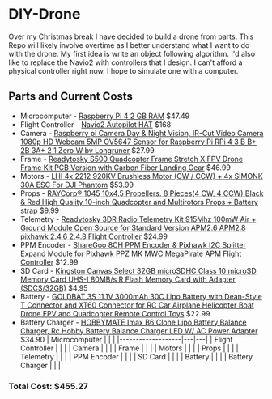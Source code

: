 # DIY-Drone
Over my Christmas break I have decided to build a drone from parts.  This Repo will likely involve overtime as I better understand what I want to do with the drone.  My first idea is write an object following algorithm.  I'd also like to replace the Navio2 with controllers that I design.  I can't afford a physical controller right now.  I hope to simulate one with a computer.

## Parts and Current Costs
* Microcomputer - [Raspberry Pi 4 2 GB RAM](https://www.amazon.com/Raspberry-Model-2019-Quad-Bluetooth/dp/B07TD42S27/ref=asc_df_B07TD42S27/?tag=hyprod-20&linkCode=df0&hvadid=380013417597&hvpos=1o3&hvnetw=g&hvrand=1871603270888978787&hvpone=&hvptwo=&hvqmt=&hvdev=c&hvdvcmdl=&hvlocint=&hvlocphy=9014231&hvtargid=aud-801381245258:pla-774661502856&psc=1&tag=&ref=&adgrpid=77922879259&hvpone=&hvptwo=&hvadid=380013417597&hvpos=1o3&hvnetw=g&hvrand=1871603270888978787&hvqmt=&hvdev=c&hvdvcmdl=&hvlocint=&hvlocphy=9014231&hvtargid=aud-801381245258:pla-774661502856) $47.49
* Flight Controller - [Navio2 Autopilot HAT](https://emlid.com/navio/) $168
* Camera - [Raspberry pi Camera Day & Night Vision, IR-Cut Video Camera 1080p HD Webcam 5MP OV5647 Sensor for Raspberry Pi RPi 4 3 B B+ 2B 3A+ 2 1 Zero W by Longruner](https://www.amazon.com/dp/B07VSPSNL8/?coliid=I3FU1X3S4RPRON&colid=3BXDQII4IRZH1&psc=1&ref_=lv_ov_lig_dp_it) $27.99
* Frame - [Readytosky S500 Quadcopter Frame Stretch X FPV Drone Frame Kit PCB Version with Carbon Fiber Landing Gear](https://www.amazon.com/dp/B01N0AX1MZ/?coliid=I2HPMUBE963X82&colid=3BXDQII4IRZH1&psc=1&ref_=lv_ov_lig_dp_it) $46.99
* Motors - [LHI 4x 2212 920KV Brushless Motor (CW / CCW) + 4x SIMONK 30A ESC For DJI Phantom](https://www.amazon.com/dp/B00XQYTZQ2/?coliid=I1V5S3V0ZT9EJN&colid=3BXDQII4IRZH1&psc=1&ref_=lv_ov_lig_dp_it) $53.99
* Props - [RAYCorp® 1045 10x4.5 Propellers. 8 Pieces(4 CW, 4 CCW) Black & Red High Quality 10-inch Quadcopter and Multirotors Props + Battery strap](https://www.amazon.com/dp/B01CJMJ886/?coliid=IK2QO5PJ7H8UR&colid=3BXDQII4IRZH1&psc=1&ref_=lv_ov_lig_dp_it) $9.99
* Telemetry - [Readytosky 3DR Radio Telemetry Kit 915Mhz 100mW Air + Ground Module Open Source for Standard Version APM2.6 APM2.8 pixhawk 2.4.6 2.4.8 Flight Controller](https://www.amazon.com/dp/B01DHV4DVA/?coliid=I39ZUSNICOWCP5&colid=3BXDQII4IRZH1&psc=1&ref_=lv_ov_lig_dp_it) $24.99
* PPM Encoder - [ShareGoo 8CH PPM Encoder & Pixhawk I2C Splitter Expand Module for Pixhawk PPZ MK MWC MegaPirate APM Flight Controller](https://www.amazon.com/dp/B00WJJG8YW/?coliid=I36567AF25ONJO&colid=3BXDQII4IRZH1&psc=1&ref_=lv_ov_lig_dp_it) $12.99
* SD Card - [Kingston Canvas Select 32GB microSDHC Class 10 microSD Memory Card UHS-I 80MB/s R Flash Memory Card with Adapter (SDCS/32GB)](https://www.amazon.com/dp/B079GTYCW4/?coliid=I27XS6A8O1QLJS&colid=3BXDQII4IRZH1&psc=1&ref_=lv_ov_lig_dp_it) $4.95
* Battery - [GOLDBAT 3S 11.1V 3000mAh 30C Lipo Battery with Dean-Style T Connector and XT60 Connector for RC Car Airplane Helicopter Boat Drone FPV and Quadcopter Remote Control Toys](https://www.amazon.com/dp/B07LGZ3TVM/?coliid=I22NTYRSGGSFSE&colid=3BXDQII4IRZH1&psc=1&ref_=lv_ov_lig_dp_it) $22.99
* Battery Charger - [HOBBYMATE Imax B6 Clone Lipo Battery Balance Charger, Rc Hobby Battery Balance Charger LED W/ AC Power Adapter](https://www.amazon.com/dp/B01NB9A36R/?coliid=I1KC117NRYRDYS&colid=3BXDQII4IRZH1&psc=1&ref_=lv_ov_lig_dp_it) $34.90
| Microcomputer     |   |   |
|-------------------|---|---|
| Flight Controller |   |   |
| Camera            |   |   |
| Frame             |   |   |
| Motors            |   |   |
| Props             |   |   |
| Telemetry         |   |   |
| PPM Encoder       |   |   |
| SD Card           |   |   |
| Battery           |   |   |
| Battery Charger   |   |   |
### Total Cost: $455.27
